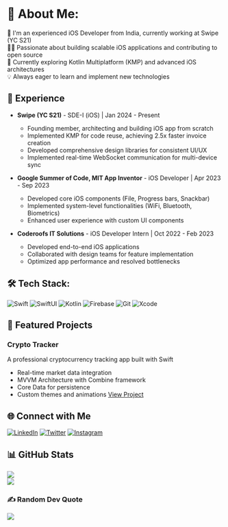 # 💫 About Me:
🔭 I'm an experienced iOS Developer from India, currently working at Swipe (YC S21)<br>
👨‍💻 Passionate about building scalable iOS applications and contributing to open source<br>
🌱 Currently exploring Kotlin Multiplatform (KMP) and advanced iOS architectures<br>
💡 Always eager to learn and implement new technologies<br>

## 🚀 Experience
- **Swipe (YC S21)** - SDE-I (iOS) | Jan 2024 - Present
  - Founding member, architecting and building iOS app from scratch
  - Implemented KMP for code reuse, achieving 2.5x faster invoice creation
  - Developed comprehensive design libraries for consistent UI/UX
  - Implemented real-time WebSocket communication for multi-device sync

- **Google Summer of Code, MIT App Inventor** - iOS Developer | Apr 2023 - Sep 2023
  - Developed core iOS components (File, Progress bars, Snackbar)
  - Implemented system-level functionalities (WiFi, Bluetooth, Biometrics)
  - Enhanced user experience with custom UI components

- **Coderoofs IT Solutions** - iOS Developer Intern | Oct 2022 - Feb 2023
  - Developed end-to-end iOS applications
  - Collaborated with design teams for feature implementation
  - Optimized app performance and resolved bottlenecks

## 🛠️ Tech Stack:
![Swift](https://img.shields.io/badge/swift-F54A2A?style=for-the-badge&logo=swift&logoColor=white)
![SwiftUI](https://img.shields.io/badge/SwiftUI-000000?style=for-the-badge&logo=swift&logoColor=white)
![Kotlin](https://img.shields.io/badge/Kotlin-0095D5?style=for-the-badge&logo=kotlin&logoColor=white)
![Firebase](https://img.shields.io/badge/firebase-%23039BE5.svg?style=for-the-badge&logo=firebase)
![Git](https://img.shields.io/badge/git-%23F05033.svg?style=for-the-badge&logo=git&logoColor=white)
![Xcode](https://img.shields.io/badge/Xcode-007ACC?style=for-the-badge&logo=Xcode&logoColor=white)

## 📱 Featured Projects
### Crypto Tracker
A professional cryptocurrency tracking app built with Swift
- Real-time market data integration
- MVVM Architecture with Combine framework
- Core Data for persistence
- Custom themes and animations
[View Project](https://github.com/dhruvshrivastava18/CryptoTracker)

## 🌐 Connect with Me
[![LinkedIn](https://img.shields.io/badge/LinkedIn-%230077B5.svg?logo=linkedin&logoColor=white)](https://www.linkedin.com/in/dhruv-shrivastava-a77041201/)
[![Twitter](https://img.shields.io/badge/Twitter-%231DA1F2.svg?logo=Twitter&logoColor=white)](https://twitter.com/Dhruv_1802)
[![Instagram](https://img.shields.io/badge/Instagram-%23E4405F.svg?logo=Instagram&logoColor=white)](https://instagram.com/dhruvshrivastava18)

## 📊 GitHub Stats
![](https://github-readme-stats.vercel.app/api?username=dhruvshrivastava18&show_icons=true&theme=dark&hide_border=true)<br/>
![](https://github-readme-stats.vercel.app/api/top-langs/?username=dhruvshrivastava18&theme=dark&hide_border=true&layout=compact)

### ✍️ Random Dev Quote
![](https://quotes-github-readme.vercel.app/api?type=horizontal&theme=radical)
